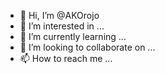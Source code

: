 - 👋 Hi, I’m @AKOrojo
- 👀 I’m interested in ...
- 🌱 I’m currently learning ...
- 💞️ I’m looking to collaborate on ...
- 📫 How to reach me ...

<!---
AKOrojo/AKOrojo is a ✨ special ✨ repository because its `README.md` (this file) appears on your GitHub profile.
You can click the Preview link to take a look at your changes.
--->
